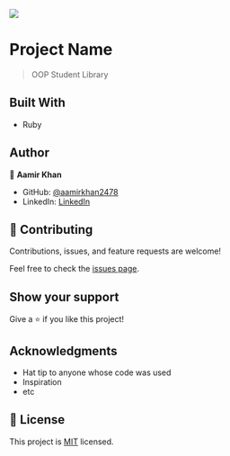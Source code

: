 ![](https://img.shields.io/badge/Microverse-blueviolet)

# Project Name

> OOP Student Library


## Built With

- Ruby

## Author

👤 **Aamir Khan**

- GitHub: [@aamirkhan2478](https://github.com/aamirkhan2478)
- LinkedIn: [LinkedIn](https://linkedin.com/in/aamir-kh)

## 🤝 Contributing

Contributions, issues, and feature requests are welcome!

Feel free to check the [issues page](https://github.com/aamirkhan2478/oop-school-library/issues).

## Show your support

Give a ⭐️ if you like this project!

## Acknowledgments

- Hat tip to anyone whose code was used
- Inspiration
- etc

## 📝 License

This project is [MIT](./MIT.md) licensed.
